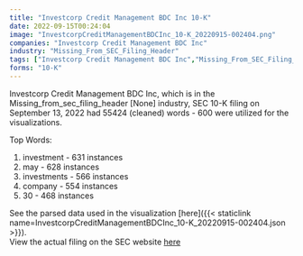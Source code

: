 ```yaml
---
title: "Investcorp Credit Management BDC Inc 10-K"
date: 2022-09-15T00:24:04
image: "InvestcorpCreditManagementBDCInc_10-K_20220915-002404.png"
companies: "Investcorp Credit Management BDC Inc"
industry: "Missing_From_SEC_Filing_Header"
tags: ["Investcorp Credit Management BDC Inc","Missing_From_SEC_Filing_Header","09-13-2022","10-K"]
forms: "10-K"
---
```

Investcorp Credit Management BDC Inc, which is in the Missing_from_sec_filing_header [None] industry, SEC 10-K filing on September 13, 2022 had 55424 (cleaned) words - 600 were utilized for the visualizations.

Top Words:
1. investment - 631 instances
2. may - 628 instances
3. investments - 566 instances
4. company - 554 instances
5. 30 - 468 instances


See the parsed data used in the visualization [here]({{< staticlink name=InvestcorpCreditManagementBDCInc_10-K_20220915-002404.json >}}).  
View the actual filing on the SEC website [here](https://www.sec.gov/Archives/edgar/data/1578348/0001193125-22-243741.txt)